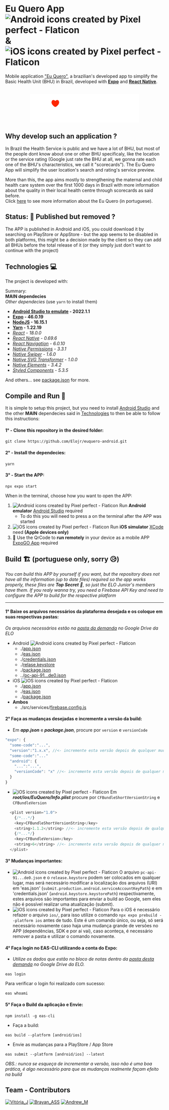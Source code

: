 # Eu Quero App <img style="height: 30px;" src="https://cdn-icons-png.flaticon.com/512/888/888839.png" alt="Android icons created by Pixel perfect - Flaticon"/> & <img style="height: 30px;" src="https://cdn-icons-png.flaticon.com/512/179/179309.png" alt="iOS icons created by Pixel perfect - Flaticon"/>

Mobile application ["Eu Quero"](https://euquero.ufma.br), a brazilian's developed app to simplify the Basic Health Unit (BHU) in Brazil, developed with **[Expo](https://expo.dev)** and **[React Native](https://reactnative.dev)**.

<p align="center">
  <br>
  <img style="height: 90px;" alt="Eu Quero Logo" src="./assets/images/euquero-logo.png"/>
<p/>

## Why develop such an application ?
In Brazil the Health Service is public and we have a lot of BHU, but most of the people dont know about one or other BHU specificaly, like the location or the service rating (Google just rate the BHU at all, we gonna rate each one of the BHU's characteristics, we call it "scorecards"). The Eu Quero App will simplify the user location's search and rating's service preview. 

More than this, the app aims mostly to strengthening the maternal and child health care system over the first 1000 days in Brazil with more information about the quality in their local health centre through scorecards as said before. <br/>
Click [here](https://euquero.ufma.br) to see more information about the Eu Quero (in portuguese).

## Status: 🔴 Published but removed ?
The APP is published in Android and iOS, you could download it by searching on PlayStore or AppStore - but the app seems to be disabled in both platforms, this might be a decision made by the client so they can add all BHUs before the total release of it (or they simply just don't want to continue with the project)

## Technologies 💻
The project is developed with:

Summary: <br>
**MAIN dependecies** <br>
_Other dependecies_ (use ```yarn``` to install them)

* **[Android Studio to emulate](https://developer.android.com/studio) - 2022.1.1**
* **[Expo](https://expo.dev) - 46.0.19**
* **[NodeJS](https://nodejs.org/en/) - 16.15.1**
* **[Yarn](https://yarnpkg.com) - 1.22.19**
* _[React](https://pt-br.reactjs.org) - 18.0.0_
* _[React Native](https://reactnative.dev) - 0.69.6_
* _[React Navigation](https://reactnavigation.org) - 6.0.10_
* _[Native Permissions](https://github.com/zoontek/react-native-permissions) - 3.3.1_
* _[Native Swiper](https://www.npmjs.com/package/react-native-swiper) - 1.6.0_
* _[Native SVG Transformer](https://github.com/kristerkari/react-native-svg-transformer) - 1.0.0_
* _[Native Elements](https://reactnativeelements.com/docs/1.2.0/getting_started) - 3.4.2_
* _[Styled Components](https://styled-components.com/docs/basics) - 5.3.5_

And others... see [package.json](https://github.com/Elojr/euquero-android/blob/master/package.json) for more.

## Compile and Run 🚀
It is simple to setup this project, but you need to install [Android Studio](https://developer.android.com/studio) and the other **MAIN** dependecies said in [Technologies](https://github.com/Elojr/euquero-android#technologies-) to then be able to follow this instructions:
#### 1° - Clone this repository in the desired folder:
```shell
git clone https://github.com/Elojr/euquero-android.git
```
#### 2° - Install the dependecies:
```shell
yarn
```
#### 3° - Start the APP:
```shell
npx expo start
```
When in the terminal, choose how you want to open the APP: <br/>
<ol>
  <li><img style="height: 20px;" src="https://cdn-icons-png.flaticon.com/512/888/888839.png" alt="Android icons created by Pixel perfect - Flaticon"></img> Run <strong>Android emulator</strong> <a href="https://developer.android.com/studio">Android Studio</a> required
    <ul>
      <li>To do this you will need to press a on the terminal after the APP was started</li>
    </ul>
  </li>
  <li><img style="height: 20px;" src="https://cdn-icons-png.flaticon.com/512/179/179309.png" alt="iOS icons created by Pixel perfect - Flaticon"></img> Run <strong>iOS simulator</strong> <a href="https://developer.apple.com/xcode/">XCode</a> need <strong>(Apple devices only)</strong>
  <li>
    📲 Use the QrCode to <strong>run remotely</strong> in your device as a mobile APP <a href="https://expo.dev/client">ExpoGO App</a> required
  </li>
</ol>

## Build 🏗 (portuguese only, sorry 😥)

<em>You can build this APP by yourself if you want, but the repository does not have all the information (up to date files) required so the app works properly, these files are <strong>Top Secret</strong> 📁, so just the ELO Junior's members have them. If you realy wanna try, you need a Firebase API Key and need to configure the APP to build for the respective platform</em>

***

#### 1° Baixe os arquivos necessários da plataforma desejada e os coloque em suas respectivas pastas:
<em>Os arquivos necessários estão na <a href="https://drive.google.com/drive/folders/18Bqf2jlvbuQVDf-RRa67pAkS2-l1WqTm?usp=share_link">pasta da demanda</a> no Google Drive da ELO</em>

<ul>
  <li> Android <img style="height: 16px;" src="https://cdn-icons-png.flaticon.com/512/888/888839.png" alt="Android icons created by Pixel perfect - Flaticon" />
    <ul>
      <li>./<a href="https://drive.google.com/file/d/1sn6QZOmwj97cUx_za9pPymSHAPvhttuJ/view?usp=sharing">app.json</a></li>
      <li>./<a href="https://drive.google.com/file/d/1UHdN7H62iWuWOd61aV7qW9vx-CpH3mgN/view?usp=sharing">eas.json</a></li>
      <li>./<a href="https://drive.google.com/file/d/11BnqhFcpeanKqX9Awp_iJRcZ9vyD9Kri/view?usp=sharing">credentials.json</a></li>
      <li>./<a href="https://drive.google.com/file/d/1CqJaRaKr1wHHSLwEPN_aLEQxmM29BRTa/view?usp=sharing">relase.keystore</a></li>
      <li>./<a href="https://drive.google.com/file/d/1fFWgafjKOohmewJgWxVOyrVNjvcBia5f/view?usp=sharing">package.json</a></li>
      <li>../<a href="https://drive.google.com/file/d/1H44BT7vp8aGmY6uBpz3MSL-mXcQs1m9t/view?usp=sharing">pc-api-91...de0.json</a></li>
    </ul>
  </li>
  <li> iOS <img style="height: 16px;" src="https://cdn-icons-png.flaticon.com/512/179/179309.png" alt="iOS icons created by Pixel perfect - Flaticon"/> 
    <ul>
      <li>./<a href="https://drive.google.com/file/d/1FiZPIFHHlDdCf1FGaW5s-I-8MsDml_kR/view?usp=sharing">app.json</a></li>
      <li>./<a href="https://drive.google.com/file/d/1f2XR1Qz24PrAZ0QOcVgBCxZmS_2Pru_F/view?usp=sharing">eas.json</a></li>
      <li>./<a href="https://drive.google.com/file/d/1CnE6jCpoTtM34nlTIql5kuTDCvRMkaQl/view?usp=sharing">package.json</a></li>
    </ul>
  </li>
  <li> <strong>Ambos</strong>
    <ul>
      <li>./src/services/<a href="https://drive.google.com/file/d/1L3m1lJcXqexWCyiTr8d2sjTX5D2wgImW/view?usp=share_link">firebase.config.js</a></li>
    </ul>
  </li>
</ul>

#### 2° Faça as mudanças desejadas e incremente a versão da build:

* Em <em><strong>app.json</em></strong> e <em><strong>package.json</em></strong>, procure por <code>version</code> e <code>versionCode</code>
```javascript
"expo": {
  "some-code":"...",
  "version":"1.x.x", //<- incremente esta versão depois de qualquer mudança
  "some-code":"..."
  "android": {
    "...":"...",
    "versionCode": "x" //<- incremente esta versão depois de qualquer mudança
  }
}
```
* <img style="height: 20px;" src="https://cdn-icons-png.flaticon.com/512/179/179309.png" alt="iOS icons created by Pixel perfect - Flaticon"/> Em <em><strong>root/ios/EuQuero/Info.plist</strong></em> procure por <code>CFBundleShortVersionString</code> e <code>CFBundleVersion</code>
```javascript
  <plist version="1.0">
    {/*...*/}
    <key>CFBundleShortVersionString</key>
    <string>1.1.2</string> //<- incremente esta versão depois de qualquer mudança
    {/*...*/}
    <key>CFBundleVersion</key>
    <string>6</string> //<- incremente esta versão depois de qualquer mudança
  </plist>
```

#### 3° Mudanças importantes:
* <img style="height: 20px;" src="https://cdn-icons-png.flaticon.com/512/888/888839.png" alt="Android icons created by Pixel perfect - Flaticon" /> O arquivo `pc-api-91...de0.json` e o `release.keystore` podem ser colocados em qualquer lugar, mas será necessário modificar a localização dos arquivos (URI) em 'eas.json' (`submit.production.android.serviceAccountKeyPath`) e em 'credentials.json' (`android.keystore.keystorePath`) respectivamente, estes arquivos são importantes para enviar a build ao Google, sem eles não é possível realizar uma atualização (submit).
* <img style="height: 20px;" src="https://cdn-icons-png.flaticon.com/512/179/179309.png" alt="iOS icons created by Pixel perfect - Flaticon"/> Para o iOS é necessário refazer o arquivo `ios/`, para isso utilize o comando `npx expo prebuild --platform ios` antes de tudo. Este é um comando único, ou seja, só será necessário novamente caso haja uma mudança grande de versões no APP (dependências, SDK e por ai vai), caso aconteça, é necessário remover a pasta e utilizar o comando novamente.

#### 4° Faça login no EAS-CLI utilizando a conta do Expo:
* <em>Utilize os dados que estão no bloco de notas dentro da <a href="https://drive.google.com/drive/folders/18Bqf2jlvbuQVDf-RRa67pAkS2-l1WqTm?usp=share_link">pasta desta demanda</a> no Google Drive da ELO.</em>
```shell
eas login
```
Para verificar o login foi realizado com sucesso:
```
eas whoami
```

#### 5° Faça o Build da aplicação e Envie:
```shell
npm install -g eas-cli
```
* Faça a build:
```shell
eas build --platform [android/ios]
```
* Envie as mudanças para a PlayStore / App Store
```shell
eas submit --platform [android/ios] --latest
```

<em>OBS.: nunca se esqueça de incrementar a versão, isso não é uma boa prática, é algo necessário para que as mudanças realmente façam efeito na build</em>

## Team - Contributors

[![Vitória_J](https://user-images.githubusercontent.com/78929443/171479037-b702cb75-7a8d-4cc6-b534-d20e3576398c.png)](https://github.com/vitoriamj)
[![Brayan_ASS](https://user-images.githubusercontent.com/78929443/171479058-ea7b88f0-b1bf-4bf1-a97e-7bce4d8898d0.png)](https://github.com/BrayanASS)
[![Andrew_M](https://user-images.githubusercontent.com/78929443/171479771-3f76b6c9-8bce-47fc-ac04-0d96bb8efbeb.png)](https://github.com/andrewmvk)
